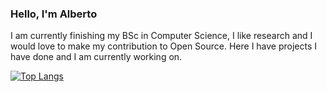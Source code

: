 ### Hello, I'm Alberto

I am currently finishing my BSc in Computer Science, I like research and I would love to make my contribution to Open Source. Here I have projects I have done and I am currently working on.

[![Top Langs](https://github-readme-stats.vercel.app/api/top-langs/?username=AlbertoArostegui)](https://github.com/anuraghazra/github-readme-stats)
